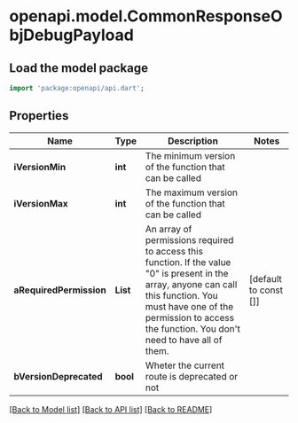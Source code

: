# openapi.model.CommonResponseObjDebugPayload

## Load the model package
```dart
import 'package:openapi/api.dart';
```

## Properties
Name | Type | Description | Notes
------------ | ------------- | ------------- | -------------
**iVersionMin** | **int** | The minimum version of the function that can be called | 
**iVersionMax** | **int** | The maximum version of the function that can be called | 
**aRequiredPermission** | **List<int>** | An array of permissions required to access this function.  If the value \"0\" is present in the array, anyone can call this function.  You must have one of the permission to access the function. You don't need to have all of them. | [default to const []]
**bVersionDeprecated** | **bool** | Wheter the current route is deprecated or not | 

[[Back to Model list]](../README.md#documentation-for-models) [[Back to API list]](../README.md#documentation-for-api-endpoints) [[Back to README]](../README.md)


